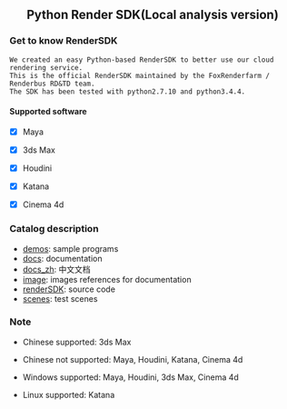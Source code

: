 ## <center> Python Render SDK(Local analysis version) </center>

### Get to know RenderSDK
    We created an easy Python-based RenderSDK to better use our cloud rendering service.
    This is the official RenderSDK maintained by the FoxRenderfarm / Renderbus RD&TD team.
    The SDK has been tested with python2.7.10 and python3.4.4.
    
    
#### Supported software
- [x] Maya
- [x] 3ds Max
- [x] Houdini
- [x] Katana
- [x] Cinema 4d


### Catalog description
- [demos](demos): sample programs
- [docs](docs): documentation
- [docs_zh](docs_zh): 中文文档
- [image](image): images references for documentation
- [renderSDK](renderSDK): source code
- [scenes](scenes): test scenes


### Note
- Chinese supported: 3ds Max
- Chinese not supported: Maya, Houdini, Katana, Cinema 4d

- Windows supported: Maya, Houdini, 3ds Max, Cinema 4d
- Linux supported: Katana
